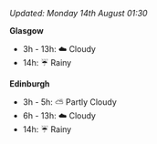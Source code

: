 *Updated: Monday 14th August 01:30*

**Glasgow**

* 3h - 13h: :cloud: Cloudy
* 14h: :umbrella: Rainy

**Edinburgh**

* 3h - 5h: :partly_sunny: Partly Cloudy
* 6h - 13h: :cloud: Cloudy
* 14h: :umbrella: Rainy
